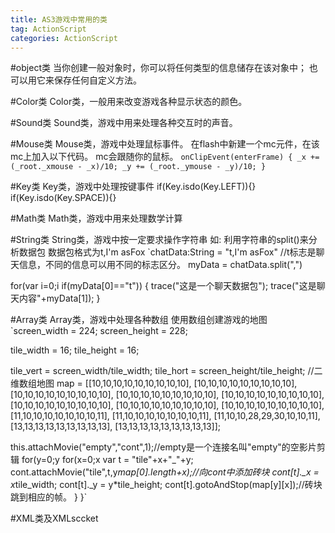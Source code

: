 ```yaml
---
title: AS3游戏中常用的类
tag: ActionScript
categories: ActionScript
---
```

#object类
当你创建一般对象时，你可以将任何类型的信息储存在该对象中；
也可以用它来保存任何自定义方法。

#Color类
Color类，一般用来改变游戏各种显示状态的颜色。

#Sound类
Sound类，游戏中用来处理各种交互时的声音。

#Mouse类
Mouse类，游戏中处理鼠标事件。
在flash中新建一个mc元件，在该mc上加入以下代码。
mc会跟随你的鼠标。
`onClipEvent(enterFrame)
{
_x += (_root._xmouse - _x)/10;
_y += (_root._ymouse - _y)/10;
}`

#Key类
Key类，游戏中处理按键事件
if(Key.isdo(Key.LEFT)){}
if(Key.isdo(Key.SPACE)){}

#Math类
Math类，游戏中用来处理数学计算

#String类
String类，游戏中按一定要求操作字符串
如: 利用字符串的split()来分析数据包
数据包格式为t,I'm asFox
`chatData:String = "t,I'm asFox" //t标志是聊天信息，不同的信息可以用不同的标志区分。
myData = chatData.split(",")

for(var i=0;i if(myData[0]=="t"))
{
trace("这是一个聊天数据包");
trace("这是聊天内容"+myData[1]);
}

#Array类
Array类，游戏中处理各种数组
使用数组创建游戏的地图
`screen_width = 224;
screen_height = 228;

tile_width = 16;
tile_height = 16;

tile_vert = screen_width/tile_width;
tile_hort = screen_height/tile_height;
//二维数组地图
map = [[10,10,10,10,10,10,10,10,10],
[10,10,10,10,10,10,10,10,10],
[10,10,10,10,10,10,10,10,10],
[10,10,10,10,10,10,10,10,10],
[10,10,10,10,10,10,10,10,10],
[10,10,10,10,10,10,10,10,10],
[10,10,10,10,10,10,10,10,10],
[10,10,10,10,10,10,10,10,10],
[11,10,10,10,10,10,10,10,11],
[11,10,10,10,10,10,10,10,11],
[11,10,10,28,29,30,10,10,11],
[13,13,13,13,13,13,13,13,13],
[13,13,13,13,13,13,13,13,13]];

this.attachMovie("empty","cont",1);//empty是一个连接名叫"empty"的空影片剪辑
for(y=0;y for(x=0;x var t = "tile"+x+"_"+y;
cont.attachMovie("tile",t,y*map[0].length+x);//向cont中添加砖块
cont[t]._x = x*tile_width;
cont[t]._y = y*tile_height;
cont[t].gotoAndStop(map[y][x]);//砖块跳到相应的帧。
}
}`

#XML类及XMLsccket

